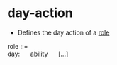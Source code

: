 # day-action
+ Defines the day action of a [role](role.md)

role ::=<br>
day:
&nbsp;&nbsp;&nbsp;&nbsp; [ability](ability.md)
&nbsp;&nbsp;&nbsp;&nbsp; [[...](dots.md)]
